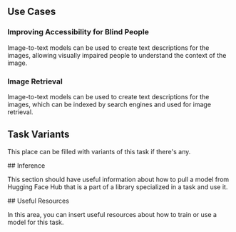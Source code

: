 ## Use Cases

### Improving Accessibility for Blind People

Image-to-text models can be used to create text descriptions for the images, allowing visually impaired people to understand the context of the image.

### Image Retrieval

Image-to-text models can be used to create text descriptions for the images, which can be indexed by search engines and used for image retrieval.

## Task Variants 

This place can be filled with variants of this task if there's any. 

## Inference

This section should have useful information about how to pull a model from Hugging Face Hub that is a part of a library specialized in a task and use it.

## Useful Resources

In this area, you can insert useful resources about how to train or use a model for this task.
